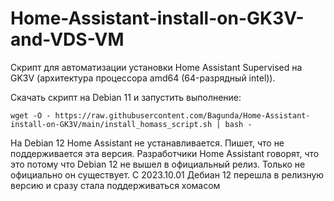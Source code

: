 # Home-Assistant-install-on-GK3V-and-VDS-VM
Скрипт для автоматизации установки Home Assistant Supervised на GK3V (архитектура процессора amd64 (64-разрядный intel)).

Скачать скрипт на Debian 11 и запустить выполнение:

```wget -O - https://raw.githubusercontent.com/Bagunda/Home-Assistant-install-on-GK3V/main/install_homass_script.sh | bash - ```

На Debian 12 Home Assistant не устанавливается. Пишет, что не поддерживается эта версия. Разработчики Home Assistant говорят, что это потому что Debian 12 не вышел в официальный релиз. Только не официально он существует.
C 2023.10.01 Дебиан 12 перешла в релизную версию и сразу стала поддерживаться хомасом
